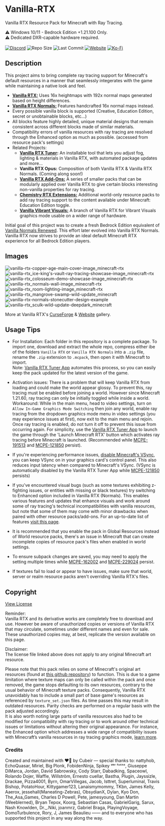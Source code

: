 # Vanilla-RTX
Vanilla RTX Resource Pack for Minecraft with Ray Tracing.

⚠️ Windows 10/11 - Bedrock Edition +1.21.100 Only.  
⚠️ Dedicated DXR-capable hardware required.  
</br>
[![Discord](https://img.shields.io/discord/721377277480402985?style=flat-square&logo=discord&logoColor=F4E9D3&label=Discord&color=F4E9D3&cacheSeconds=3600)](https://discord.gg/A4wv4wwYud) 
![Repo Size](https://img.shields.io/github/repo-size/Cubeir/Vanilla-RTX?style=flat-square&color=F4E9D3&label=Repo%20Size&cacheSeconds=3600) 
![Last Commit](https://img.shields.io/github/last-commit/Cubeir/Vanilla-RTX?style=flat-square&color=F4E9D3&label=Last%20Commit&cacheSeconds=1800) 
[![Website](https://img.shields.io/website?url=https%3A%2F%2Fminecraftrtx.net%2Findex&up_message=Online&up_color=F4E9D3&down_message=Temporarily%20Down&down_color=ED9E00&style=flat-square&logoSize=auto&label=Website%20Status&cacheSeconds=90&link=https%3A%2F%2Fminecraftrtx.net%2F)](https://minecraftrtx.net/index) 
[![Ko-Fi](https://img.shields.io/badge/-Support%20my%20work%20on%20Ko--Fi-F4E9D3?style=flat-square&logo=ko-fi&logoColor=F4E9D3&labelColor=555555)](https://ko-fi.com/cubeir)

## Description

This project aims to bring complete ray tracing support for Minecraft's default resources in a manner that seamlessly integerates with the game while maintaining a native look and feel.

- **[Vanilla RTX:](https://mcpedl.com/vanilla-rtx)** Uses 16x heightmaps with 192x normal maps generated based on height differences.  
- **[Vanilla RTX Normals:](https://mcpedl.com/vanilla-rtx-normals)** Features handcrafted 16x normal maps instead.
- Every possible vanilla block is supported (Creative, Education Edition, secret or unobtainable blocks, etc...)  
- All blocks feature highly detailed, unique material designs that remain consistent across different blocks made of similar materials.
- Compatibility errors of vanilla resources with ray tracing are resolved through the Enhanced option as much as possible. (accessed from resource pack's settings)
- Related Projects:
  - **[Vanilla RTX Tuner](https://github.com/Cubeir/Vanilla-RTX-Tuner):** An installable tool that lets you adjust fog, lighting & materials in Vanilla RTX, with automated package updates and more...
  - **Vanilla RTX Opus:** Composition of both Vanilla RTX & Vanilla RTX Normals. (Coming along soon!)
  - **[Vanilla RTX Add-Ons:](https://mcpedl.com/vanilla-rtx-add-ons)** A series of smaller packs that can be modularly applied over Vanilla RTX to give certain blocks interesting non-vanilla properties for ray tracing.
  - **[Chemistry RTX Extensions:](https://mcpedl.com/chemistry-rtx/)** Additional world-only resource packs to add ray tracing support to the content available under Minecraft: Education Edition toggle.
  - **[Vanilla Vibrant Visuals:](https://mcpedl.com/vanilla-pbr)** A branch of Vanilla RTX for Vibrant Visuals graphics mode usable on a wider range of hardware.

Initial goal of this project was to create a fresh Bedrock Edition equivalent of [Vanilla Normals Renewed](https://github.com/Poudingue/Vanilla-Normals-Renewed). This effort later evolved into Vanilla RTX Normals.  
Vanilla RTX now strives to provide an ideal default Minecraft RTX experience for all Bedrock Edition players.  

## Images
![vanilla-rtx-copper-age-main-cover-image_minecraft-rtx](https://github.com/user-attachments/assets/b596912f-a556-49c8-8430-0407503f8703)
![vanilla-rtx_ice-king's-vault-ray-tracing-showcase-image_minecraft-rtx](https://github.com/CubeIR/Vanilla-RTX/assets/75272685/974cf798-aea6-4723-89a8-49c911e19830)
![vanilla-rtx_colosseum-demo-showcase-image_minecraft-rtx](https://github.com/CubeIR/Vanilla-RTX/assets/75272685/83bc172f-e0bc-4e1a-884d-7a8747f92163)
![vanilla-rtx_normals-wall-image_minecraft-rtx](https://github.com/CubeIR/Vanilla-RTX/assets/75272685/7b621735-1e62-40d1-bfbd-a673556443d7)
![vanilla-rtx_room-lighting-image_minecraft-rtx](https://user-images.githubusercontent.com/75272685/222483572-42c3f0bf-9baf-4e2f-a751-bddedad80ab2.png)
![vanilla-rtx_mangrove-swamp-wild-update_minecraft](https://github.com/user-attachments/assets/4cbacc35-27e2-465b-8b4c-bab5ece9edef)
![vanilla-rtx-normals-stonecutter-design-example](https://github.com/user-attachments/assets/b91cea41-da90-418b-b87e-ece1c2317c10)
![vanilla-rtx_sculk-wild-update-deepdark_minecraft](https://github.com/user-attachments/assets/5ea09a8e-6416-46d6-a568-58270bbabaf5)

More at Vanilla RTX's [CurseForge](https://www.curseforge.com/minecraft-bedrock/texture-packs/vanilla-rtx/gallery) & [Website](https://minecraftrtx.net/gallery) gallery.
## Usage Tips
- For Installation: Each folder in this repository is a complete package. To import one, download and extract the whole repo, compress either ibe of the folders `Vanilla RTX` or `Vanilla RTX Normals` into a `.zip` file, rename the `.zip` extension to `.mcpack`, then open it with Minecraft to import.  
Note: [Vanilla RTX Tuner App](https://github.com/Cubeir/Vanilla-RTX-Tuner) automates this process, so you can easily keep the pack updated for the latest version of the game.

- Activation issues: There is a problem that will keep Vanilla RTX from loading and could make the world appear glossy. To prevent this, ray tracing must be enabled before joining a world. However since Minecraft 1.21.60, ray tracing can only be initially toggled while inside a world.  
Workaround: While in the main menu, head to video settings, turn on `Allow In-Game Graphics Mode Switching` then join any world, enable ray tracing from the dropdown graphics mode menu in video settings (you may experience issues at first), now exit to the main menu and rejoin. Once ray tracing is enabled, do not turn it off to prevent this issue from occurring again.
For simplicity, use the [Vanilla RTX Tuner App](https://github.com/Cubeir/Vanilla-RTX-Tuner) to launch the game through the 'Launch Minecraft RTX' button which activates ray tracing before Minecraft is launched. (Recommended while [MCPE-191513](https://bugs.mojang.com/browse/MCPE/issues/MCPE-191513) and [MCPE-121850](https://bugs.mojang.com/browse/MCPE/issues/MCPE-121850) persist).

- If you're experiencing performance issues, [disable Minecraft's VSync](https://youtu.be/CKK1VSbGGnk), you can keep VSync on in your graphics card's control panel. This also reduces input latency when compared to Minecraft's VSync. (VSync is automatically disabled by the Vanilla RTX Tuner App while [MCPE-121850](https://bugs.mojang.com/browse/MCPE/issues/MCPE-121850) persists)

- If you've encountered visual bugs (such as some textures exhibiting z-fighting issues, or entities with missing or black textures) try switching to Enhanced option included in Vanilla RTX (Normals). This enables various features and updates that enhance visuals and work around some of ray tracing's technical incompatibilities with vanilla resources, but note that some of them may come with minor drawbacks when paired with other resource packs/add-ons. For an up-to-date list of features [visit this page](https://minecraftrtx.net/enhancements).

- It is recommended that you enable the pack in Global Resources instead of World resource packs, there's an issue in Minecraft that can create incomplete copies of resource pack's files when enabled in world settings.

- To ensure subpack changes are saved, you may need to apply the setting multiple times while [MCPE-162002](https://bugs.mojang.com/browse/MCPE/issues/MCPE-162002) and [MCPE-229024](https://bugs.mojang.com/browse/MCPE/issues/MCPE-229024) persist.

- If textures fail to load or appear to have issues, make sure that world, server or realm resource packs aren't overriding Vanilla RTX's files.

## Copyright
[View License](https://github.com/CubeIR/Vanilla-RTX/blob/master/LICENSE.txt) 

Reminder:  
Vanilla RTX and its derivative works are completely free to download and use. However be aware of unauthorized copies or versions of Vanilla RTX that may circulate, sometimes under different names and even for sale. These unauthorized copies may, at best, replicate the version available on this page.

Disclaimer:  
The license file linked above does not apply to any original Minecraft art resource.  
  
Please note that this pack relies on some of Minecraft's original art resources (found at [this github repository](https://aka.ms/resourcepacktemplate)) to function.
This is due to a game limitation where texture maps can only be called within the pack and once removed, the game stops defaulting to its own resources, contrary to the usual behavior of Minecraft texture packs. Consequently, Vanilla RTX unavoidably has to include a small part of base game's resources as referenced by ```texture_set.json``` files. As time passes this may result in outdated resources. Parity checks are performed on a regular basis with the pack adjusted accordingly.  
It is also worth noting large parts of vanilla resources also had to be modified for compatibility with ray tracing or to work around other technical issues or limitations without altering their original appearance. For instance, the Enhanced option which addresses a wide range of compatibility issues with Minecraft’s vanilla resources in ray tracing graphics mode, [learn more](https://minecraftrtx.net/enhancements).

### Credits
Created and maintained with ❤️‍🔥 by Cubeir — special thanks to:
nattyhob, EchoQuasar, Miriel, Big Plonk, FobidenNinja, Spikey ᵈᵉʳ ᶠᵘᶜʰˢ, Giuseppe DiMarca, Jordan, David Sabrowsky, Cody Starr, Dabadking, Spaceowl, Rolando Dojer, Waffle, Willström, Ernesto cuellar, Bastha, Plugin, Jayssizle, Drackae, Pizza4001, Byrn, OmarVillegas, Jacob, Isttret, Superluminal, Travis Bishop, PotatoHour, Kittygamer123, Lanaismymommy, TKbn, James Kelly, Aaerox, jessehall(Maneating-Zebras), ObsydianX, Dylan, Kyo Don, The_Asa_Games, Charles D Powell, Pete, jamesyoung, Dan Martin (Weeblerned), Bryan Tepox, Koorg, Sebastian Casas, GabrielGarig, Sarux, Nash Knowlden, Dr._.Niki, joanmrz, Gabriel Braga, PlayingVoyage, DomoTurbulence, Rory, J, James Beaulieu —— and to everyone who has supported this project in any way along the way.
